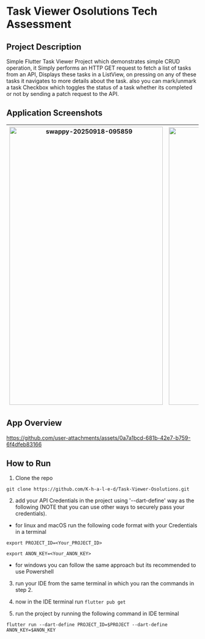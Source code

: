 # Task Viewer Osolutions Tech Assessment

## Project Description
Simple Flutter Task Viewer Project which demonstrates simple CRUD operation, it Simply performs an HTTP GET request to fetch a list of tasks from an API, Displays these tasks in a ListView, on pressing on any of these tasks it navigates to more details about the task. also you can mark/unmark a task Checkbox  which toggles the status of a task whether its completed or not by sending a patch request to the API.
  
## Application Screenshots
|<img width="402" height="728" alt="swappy-20250918-095859" src="https://github.com/user-attachments/assets/0b698a77-f27f-4b1b-bfc3-9f678ead425a" />|<img width="400" height="727" alt="swappy-20250918-100601" src="https://github.com/user-attachments/assets/c04f3cfb-4293-4c00-ae96-ef0d8075f290" />|<img width="400" height="731" alt="swappy-20250918-100642" src="https://github.com/user-attachments/assets/3b3f05cc-6e27-4790-b095-f4f4bcc46b58" />|<img width="400" height="729" alt="swappy-20250918-100738" src="https://github.com/user-attachments/assets/c50538ea-a35d-46b3-a850-67b60ee3d929" />|
|-|-|-|-|

## App Overview
https://github.com/user-attachments/assets/0a7a1bcd-681b-42e7-b759-6f4dfeb83166




## How to Run

1. Clone the repo
```
git clone https://github.com/K-h-a-l-e-d/Task-Viewer-Osolutions.git
```

2. add your API Credentials in the project using '--dart-define' way as the following (NOTE that you can use other ways to securely pass your credentials).  
- for linux and macOS run the following code format with your Credentials in a terminal 
```
export PROJECT_ID=<Your_PROJECT_ID>
```
```
export ANON_KEY=<Your_ANON_KEY>
```
- for windows you can follow the same approach but its recommended to use Powershell

3. run your IDE from the same terminal in which you ran the commands in step 2.

4. now in the IDE terminal run ``` flutter pub get ```

5. run the project by running the following command in IDE terminal
```
flutter run --dart-define PROJECT_ID=$PROJECT --dart-define ANON_KEY=$ANON_KEY
```
